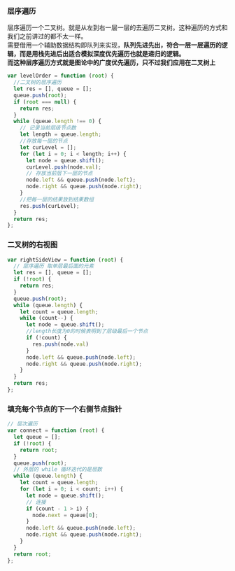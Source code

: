 ### 层序遍历
层序遍历一个二叉树。就是从左到右一层一层的去遍历二叉树。这种遍历的方式和我们之前讲过的都不太一样。  
需要借用一个辅助数据结构即队列来实现，__队列先进先出，符合一层一层遍历的逻辑，而是用栈先进后出适合模拟深度优先遍历也就是递归的逻辑。  
而这种层序遍历方式就是图论中的广度优先遍历，只不过我们应用在二叉树上__  
```javascript
var levelOrder = function (root) {
  //二叉树的层序遍历
  let res = [], queue = [];
  queue.push(root);
  if (root === null) {
    return res;
  }
  while (queue.length !== 0) {
    // 记录当前层级节点数
    let length = queue.length;
    //存放每一层的节点 
    let curLevel = [];
    for (let i = 0; i < length; i++) {
      let node = queue.shift();
      curLevel.push(node.val);
      // 存放当前层下一层的节点
      node.left && queue.push(node.left);
      node.right && queue.push(node.right);
    }
    //把每一层的结果放到结果数组
    res.push(curLevel);
  }
  return res;
};
```
### 二叉树的右视图
```javascript
var rightSideView = function (root) {
  // 层序遍历 取单层最后面的元素
  let res = [], queue = [];
  if (!root) {
    return res;
  }
  queue.push(root);
  while (queue.length) {
    let count = queue.length;
    while (count--) {
      let node = queue.shift();
      //length长度为0的时候表明到了层级最后一个节点
      if (!count) {
        res.push(node.val)
      }
      node.left && queue.push(node.left);
      node.right && queue.push(node.right);
    }
  }
  return res;
};
```
### 填充每个节点的下一个右侧节点指针
```javascript
// 层次遍历
var connect = function (root) {
  let queue = [];
  if (!root) {
    return root;
  }
  queue.push(root);
  // 外层的 while 循环迭代的是层数
  while (queue.length) {
    let count = queue.length;
    for (let i = 0; i < count; i++) {
      let node = queue.shift();
      // 连接
      if (count - 1 > i) {
        node.next = queue[0];
      }
      node.left && queue.push(node.left);
      node.right && queue.push(node.right);
    }
  }
  return root;
};
```


